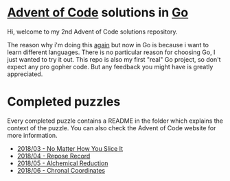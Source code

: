 [Advent of Code](https://adventofcode.com) solutions in [Go](https://golang.org/)
======

Hi, welcome to my 2nd Advent of Code solutions repository.

The reason why i'm doing this [again](https://github.com/aoktayd/adventofcode) but now in Go is because i want to learn different languages. There is no particular reason for choosing Go, I just wanted to try it out. This repo is also my first "real" Go project, so don't expect any pro gopher code. But any feedback you might have is greatly appreciated.


# Completed puzzles

Every completed puzzle contains a README in the folder which explains the context of the puzzle. You can also check the Advent of Code website for more information.

* [2018/03 - No Matter How You Slice It](./2018/03)
* [2018/04 - Repose Record](./2018/04)
* [2018/05 - Alchemical Reduction](./2018/05)
* [2018/06 - Chronal Coordinates](./2018/06)

